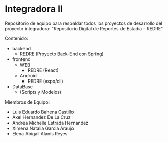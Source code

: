 # Integradora II

Repositorio de equipo para respaldar todos los proyectos de desarrollo del proyecto integradora:
"Repositorio Digital de Reportes de Estadía - REDRE"

Contenido:
- backend
  - REDRE (Proyecto Back-End con Spring)
- frontend
  - WEB
    - REDRE (React)
  - Android
    - REDRE (expo/cli)
- DataBase
  - (Scripts y Modelos)

Miembros de Equipo:
- Luis Eduardo Bahena Castillo
- Axel Hernandez De La Cruz
- Andrea Michelle Estrada Hernandez
- Ximena Natalia Garcia Araujo
- Elena Abigail Alanis Reyes
